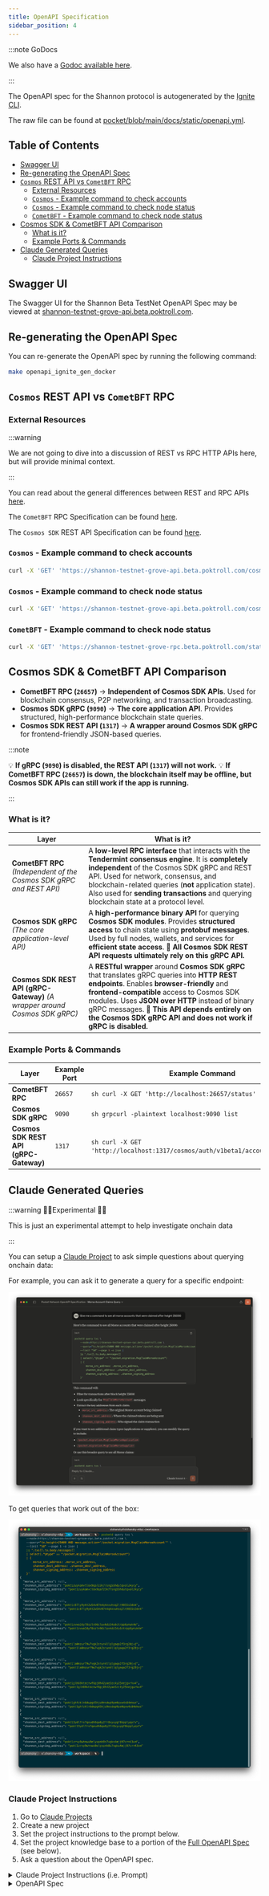 ```yaml
---
title: OpenAPI Specification
sidebar_position: 4
---
```


:::note GoDocs

We also have a [Godoc available here](https://pkg.go.dev/github.com/pokt-network/poktroll).

:::

The OpenAPI spec for the Shannon protocol is autogenerated by the [Ignite CLI](https://docs.ignite.com/).

The raw file can be found at [pocket/blob/main/docs/static/openapi.yml](https://github.com/pokt-network/poktroll/blob/main/docs/static/openapi.yml).

## Table of Contents <!-- omit in toc -->

- [Swagger UI](#swagger-ui)
- [Re-generating the OpenAPI Spec](#re-generating-the-openapi-spec)
- [`Cosmos` REST API vs `CometBFT` RPC](#cosmos-rest-api-vs-cometbft-rpc)
  - [External Resources](#external-resources)
  - [`Cosmos` - Example command to check accounts](#cosmos---example-command-to-check-accounts)
  - [`Cosmos` - Example command to check node status](#cosmos---example-command-to-check-node-status)
  - [`CometBFT` - Example command to check node status](#cometbft---example-command-to-check-node-status)
- [Cosmos SDK \& CometBFT API Comparison](#cosmos-sdk--cometbft-api-comparison)
  - [What is it?](#what-is-it)
  - [Example Ports \& Commands](#example-ports--commands)
- [Claude Generated Queries](#claude-generated-queries)
  - [Claude Project Instructions](#claude-project-instructions)

## Swagger UI

The Swagger UI for the Shannon Beta TestNet OpenAPI Spec may be viewed at [shannon-testnet-grove-api.beta.poktroll.com](https://shannon-testnet-grove-api.beta.poktroll.com).

## Re-generating the OpenAPI Spec

You can re-generate the OpenAPI spec by running the following command:

```bash
make openapi_ignite_gen_docker
```

## `Cosmos` REST API vs `CometBFT` RPC

### External Resources

:::warning

We are not going to dive into a discussion of REST vs RPC HTTP APIs here, but will provide minimal context.

:::

You can read about the general differences between REST and RPC APIs [here](https://www.smashingmagazine.com/2016/09/understanding-rest-and-rpc-for-http-apis/).

The `CometBFT` RPC Specification can be found [here](https://docs.cometbft.com/v0.34/rpc/).

The `Cosmos SDK` REST API Specification can be found [here](https://docs.cosmos.network/api).

### `Cosmos` - Example command to check accounts

```bash
curl -X 'GET' 'https://shannon-testnet-grove-api.beta.poktroll.com/cosmos/auth/v1beta1/accounts' -H 'accept: application/json' | jq
```

### `Cosmos` - Example command to check node status

```bash
curl -X 'GET' 'https://shannon-testnet-grove-api.beta.poktroll.com/cosmos/base/node/v1beta1/status' -H 'accept: application/json' | jq
```

### `CometBFT` - Example command to check node status

```bash
curl -X 'GET' 'https://shannon-testnet-grove-rpc.beta.poktroll.com/status' -H 'accept: application/json' | jq
```

## Cosmos SDK & CometBFT API Comparison

- **CometBFT RPC (`26657`)** → **Independent of Cosmos SDK APIs**. Used for blockchain consensus, P2P networking, and transaction broadcasting.
- **Cosmos SDK gRPC (`9090`)** → **The core application API**. Provides structured, high-performance blockchain state queries.
- **Cosmos SDK REST API (`1317`)** → **A wrapper around Cosmos SDK gRPC** for frontend-friendly JSON-based queries.

:::note

💡 **If gRPC (`9090`) is disabled, the REST API (`1317`) will not work.**
💡 **If CometBFT RPC (`26657`) is down, the blockchain itself may be offline, but Cosmos SDK APIs can still work if the app is running.**

:::

### What is it?

| **Layer**                                                                   | **What is it?**                                                                                                                                                                                                                                                                                                                                                |
| --------------------------------------------------------------------------- | -------------------------------------------------------------------------------------------------------------------------------------------------------------------------------------------------------------------------------------------------------------------------------------------------------------------------------------------------------------- |
| **CometBFT RPC** _(Independent of the Cosmos SDK gRPC and REST API)_        | A **low-level RPC interface** that interacts with the **Tendermint consensus engine**. It is **completely independent** of the Cosmos SDK gRPC and REST API. Used for network, consensus, and blockchain-related queries (**not** application state). Also used for **sending transactions** and querying blockchain state at a protocol level.                |
| **Cosmos SDK gRPC** _(The core application-level API)_                      | A **high-performance binary API** for querying **Cosmos SDK modules**. Provides **structured access** to chain state using **protobuf messages**. Used by full nodes, wallets, and services for **efficient state access**. **🚀 All Cosmos SDK REST API requests ultimately rely on this gRPC API.**                                                          |
| **Cosmos SDK REST API (gRPC-Gateway)** _(A wrapper around Cosmos SDK gRPC)_ | A **RESTful wrapper** around **Cosmos SDK gRPC** that translates gRPC queries into **HTTP REST endpoints**. Enables **browser-friendly** and **frontend-compatible** access to Cosmos SDK modules. Uses **JSON over HTTP** instead of binary gRPC messages. **🚀 This API depends entirely on the Cosmos SDK gRPC API and does not work if gRPC is disabled.** |

### Example Ports & Commands

| **Layer**                              | **Example Port** | **Example Command**                                                             | **Example Endpoint**                                                                 |
| -------------------------------------- | ---------------- | ------------------------------------------------------------------------------- | ------------------------------------------------------------------------------------ |
| **CometBFT RPC**                       | `26657`          | `sh curl -X GET 'http://localhost:26657/status'`                                | `/status`, `/net_info`, `/block`, `/broadcast_tx_commit`                             |
| **Cosmos SDK gRPC**                    | `9090`           | `sh grpcurl -plaintext localhost:9090 list`                                     | `cosmos.auth.v1beta1.Query/Account`, `cosmos.bank.v1beta1.Query/Balance`             |
| **Cosmos SDK REST API (gRPC-Gateway)** | `1317`           | `sh curl -X GET 'http://localhost:1317/cosmos/auth/v1beta1/accounts/{address}'` | `/cosmos/auth/v1beta1/accounts/{address}`, `/cosmos/bank/v1beta1/balances/{address}` |

<!--

TODO_IMPROVE(#1081): Add an embedded view of the OpenAPI spec

import OpenAPI from '@site/src/components/OpenAPI';
import apiSpec from '@site/static/openapi.json';

<OpenAPI spec={apiSpec} />

-->

## Claude Generated Queries

:::warning 🧑‍🔬Experimental 🧑‍🔬

This is just an experimental attempt to help investigate onchain data

:::

You can setup a [Claude Project](https://www.anthropic.com/news/projects) to ask simple questions about querying onchain data:

For example, you can ask it to generate a query for a specific endpoint:

![claude-query-response](../../../static/img/claude-query-response.png)

To get queries that work out of the box:

![claude-query-result](../../../static/img/claude-query-result.png)

### Claude Project Instructions

1. Go to [Claude Projects](https://www.anthropic.com/news/projects)
2. Create a new project
3. Set the project instructions to the prompt below.
4. Set the project knowledge base to a portion of the [Full OpenAPI Spec](https://shannon-testnet-grove-api.beta.poktroll.com/static/openapi.yml) (see below).
5. Ask a question about the OpenAPI spec.

<details>
<summary>Claude Project Instructions (i.e. Prompt)</summary>

````text
**Below the OpenAPI.yml line below, I have provided the OpenAPI spec for Pocket Network's Cosmos SDK app chain.**

You are a professional Cosmos SDK engineer with expertise in formatting CometBFT and Cosmos queries for the Pocket Network ecosystem.

**Your role:** Transform general blockchain query requests into properly formatted `pocketd` commands with appropriate filtering and JSON processing.

**Available endpoints:**
* **Mainnet:** https://shannon-grove-rpc.mainnet.poktroll.com
* **Testnet:** https://shannon-testnet-grove-rpc.beta.poktroll.com

**Query format guidelines:**
- Always include `--node` parameter with appropriate endpoint
- Use `--query` for transaction filtering with proper syntax
- Include pagination (`--limit`, `--page`) when relevant
- Output as JSON (`-o json`)
- Pipe to `jq` for data extraction and formatting when needed

**Example interaction:**
Request: "Show me all create claim messages after height 20000"
Response:
```bash
pocketd query txs \
    --node=https://shannon-testnet-grove-rpc.beta.poktroll.com \
    --query="tx.height>20000 AND message.action='/pocket.proof.MsgCreateClaim'" \
    --limit "10" --page 1 -o json |
    jq '[.txs[].tx.body.messages[]
    | select(."@type" == "/pocket.proof.MsgCreateClaim" and .supplier_operator_address != null)
    | .supplier_operator_address]
    | unique'
````

</details>

<details>

<summary>OpenAPI Spec</summary>

```yaml
id: github.com/pokt-network/poktroll
consumes:
  - application/json
produces:
  - application/json
swagger: "2.0"
info:
  description: Chain github.com/pokt-network/poktroll REST API
  title: HTTP API Console
  contact:
    name: github.com/pokt-network/poktroll
  version: version not set
paths:
  /pocket.application.Msg/DelegateToGateway:
    post:
      tags:
        - Msg
      operationId: GithubCompoktNetworkpoktrollMsg_DelegateToGateway
      parameters:
        - name: body
          in: body
          required: true
          schema:
            $ref: "#/definitions/pocket.application.MsgDelegateToGateway"
      responses:
        "200":
          description: A successful response.
          schema:
            $ref: "#/definitions/pocket.application.MsgDelegateToGatewayResponse"
        default:
          description: An unexpected error response.
          schema:
            $ref: "#/definitions/google.rpc.Status"
  /pocket.application.Msg/StakeApplication:
    post:
      tags:
        - Msg
      operationId: GithubCompoktNetworkpoktrollMsg_StakeApplication
      parameters:
        - name: body
          in: body
          required: true
          schema:
            $ref: "#/definitions/pocket.application.MsgStakeApplication"
      responses:
        "200":
          description: A successful response.
          schema:
            $ref: "#/definitions/pocket.application.MsgStakeApplicationResponse"
        default:
          description: An unexpected error response.
          schema:
            $ref: "#/definitions/google.rpc.Status"
  /pocket.application.Msg/TransferApplication:
    post:
      tags:
        - Msg
      operationId: GithubCompoktNetworkpoktrollMsg_TransferApplication
      parameters:
        - name: body
          in: body
          required: true
          schema:
            $ref: "#/definitions/pocket.application.MsgTransferApplication"
      responses:
        "200":
          description: A successful response.
          schema:
            $ref: "#/definitions/pocket.application.MsgTransferApplicationResponse"
        default:
          description: An unexpected error response.
          schema:
            $ref: "#/definitions/google.rpc.Status"
  /pocket.application.Msg/UndelegateFromGateway:
    post:
      tags:
        - Msg
      operationId: GithubCompoktNetworkpoktrollMsg_UndelegateFromGateway
      parameters:
        - name: body
          in: body
          required: true
          schema:
            $ref: "#/definitions/pocket.application.MsgUndelegateFromGateway"
      responses:
        "200":
          description: A successful response.
          schema:
            $ref: "#/definitions/pocket.application.MsgUndelegateFromGatewayResponse"
        default:
          description: An unexpected error response.
          schema:
            $ref: "#/definitions/google.rpc.Status"
  /pocket.application.Msg/UnstakeApplication:
    post:
      tags:
        - Msg
      operationId: GithubCompoktNetworkpoktrollMsg_UnstakeApplication
      parameters:
        - name: body
          in: body
          required: true
          schema:
            $ref: "#/definitions/pocket.application.MsgUnstakeApplication"
      responses:
        "200":
          description: A successful response.
          schema:
            $ref: "#/definitions/pocket.application.MsgUnstakeApplicationResponse"
        default:
          description: An unexpected error response.
          schema:
            $ref: "#/definitions/google.rpc.Status"
  /pocket.application.Msg/UpdateParam:
    post:
      tags:
        - Msg
      operationId: GithubCompoktNetworkpoktrollMsg_UpdateParam
      parameters:
        - name: body
          in: body
          required: true
          schema:
            $ref: "#/definitions/pocket.application.MsgUpdateParam"
      responses:
        "200":
          description: A successful response.
          schema:
            $ref: "#/definitions/pocket.application.MsgUpdateParamResponse"
        default:
          description: An unexpected error response.
          schema:
            $ref: "#/definitions/google.rpc.Status"
  /pocket.application.Msg/UpdateParams:
    post:
      tags:
        - Msg
      summary: |-
        UpdateParams defines a (governance) operation for updating the module
        parameters. The authority defaults to the x/gov module account.
      operationId: GithubCompoktNetworkpoktrollMsg_UpdateParams
      parameters:
        - description: MsgUpdateParams is the Msg/UpdateParams request type.
          name: body
          in: body
          required: true
          schema:
            $ref: "#/definitions/pocket.application.MsgUpdateParams"
      responses:
        "200":
          description: A successful response.
          schema:
            $ref: "#/definitions/pocket.application.MsgUpdateParamsResponse"
        default:
          description: An unexpected error response.
          schema:
            $ref: "#/definitions/google.rpc.Status"
  /pocket.gateway.Msg/StakeGateway:
    post:
      tags:
        - Msg
      operationId: GithubCompoktNetworkpoktrollMsg_StakeGateway
      parameters:
        - name: body
          in: body
          required: true
          schema:
            $ref: "#/definitions/pocket.gateway.MsgStakeGateway"
      responses:
        "200":
          description: A successful response.
          schema:
            $ref: "#/definitions/pocket.gateway.MsgStakeGatewayResponse"
        default:
          description: An unexpected error response.
          schema:
            $ref: "#/definitions/google.rpc.Status"
  /pocket.gateway.Msg/UnstakeGateway:
    post:
      tags:
        - Msg
      operationId: GithubCompoktNetworkpoktrollMsg_UnstakeGateway
      parameters:
        - name: body
          in: body
          required: true
          schema:
            $ref: "#/definitions/pocket.gateway.MsgUnstakeGateway"
      responses:
        "200":
          description: A successful response.
          schema:
            $ref: "#/definitions/pocket.gateway.MsgUnstakeGatewayResponse"
        default:
          description: An unexpected error response.
          schema:
            $ref: "#/definitions/google.rpc.Status"
  /pocket.gateway.Msg/UpdateParam:
    post:
      tags:
        - Msg
      operationId: GithubCompoktNetworkpoktrollMsg_UpdateParamMixin10
      parameters:
        - description: MsgUpdateParam is the Msg/UpdateParam request type to update a single param.
          name: body
          in: body
          required: true
          schema:
            $ref: "#/definitions/pocket.gateway.MsgUpdateParam"
      responses:
        "200":
          description: A successful response.
          schema:
            $ref: "#/definitions/pocket.gateway.MsgUpdateParamResponse"
        default:
          description: An unexpected error response.
          schema:
            $ref: "#/definitions/google.rpc.Status"
  /pocket.gateway.Msg/UpdateParams:
    post:
      tags:
        - Msg
      summary: |-
        UpdateParams defines a (governance) operation for updating the module
        parameters. The authority defaults to the x/gov module account.
      operationId: GithubCompoktNetworkpoktrollMsg_UpdateParamsMixin10
      parameters:
        - description: MsgUpdateParams is the Msg/UpdateParams request type.
          name: body
          in: body
          required: true
          schema:
            $ref: "#/definitions/pocket.gateway.MsgUpdateParams"
      responses:
        "200":
          description: A successful response.
          schema:
            $ref: "#/definitions/pocket.gateway.MsgUpdateParamsResponse"
        default:
          description: An unexpected error response.
          schema:
            $ref: "#/definitions/google.rpc.Status"
  /pocket.migration.Msg/ClaimMorseAccount:
    post:
      tags:
        - Msg
      operationId: GithubCompoktNetworkpoktrollMsg_ClaimMorseAccount
      parameters:
        - description: |-
            - Execute a claim (one-time minting of tokens on Shannon)
            - Claim the balance of a given Morse account per on-chain MorseClaimableAccounts
            - Mint claimed balance to the given Shannon account

            NOTE:
            - The Shannon account specified must be the message signer
            - Authz grants MAY be used to delegate claiming authority to other Shannon accounts

            Next free index: 6
          name: body
          in: body
          required: true
          schema:
            $ref: "#/definitions/pocket.migration.MsgClaimMorseAccount"
      responses:
        "200":
          description: A successful response.
          schema:
            $ref: "#/definitions/pocket.migration.MsgClaimMorseAccountResponse"
        default:
          description: An unexpected error response.
          schema:
            $ref: "#/definitions/google.rpc.Status"
  /pocket.migration.Msg/ClaimMorseApplication:
    post:
      tags:
        - Msg
      operationId: GithubCompoktNetworkpoktrollMsg_ClaimMorseApplication
      parameters:
        - description: |-
            - Execute a claim (one-time minting of tokens on Shannon) of total tokens owned by a Morse account
            - Mint claimed tokens to the given Shannon account
            - Stake that Shannon account as an application for the given service_config and same stake amount

            Next free index: 7
          name: body
          in: body
          required: true
          schema:
            $ref: "#/definitions/pocket.migration.MsgClaimMorseApplication"
      responses:
        "200":
          description: A successful response.
          schema:
            $ref: "#/definitions/pocket.migration.MsgClaimMorseApplicationResponse"
        default:
          description: An unexpected error response.
          schema:
            $ref: "#/definitions/google.rpc.Status"
  /pocket.migration.Msg/ClaimMorseSupplier:
    post:
      tags:
        - Msg
      operationId: GithubCompoktNetworkpoktrollMsg_ClaimMorseSupplier
      parameters:
        - description: |-
            - Execute a one-time minting of tokens on Shannon based on tokens owned by the given Morse account
            - Use the on-chain MorseClaimableAccounts for verification
            - Credit the minted tokens to the balance of the given Shannon account
            - Automatically stake that Shannon account as a supplier

            NOTE: The supplier module's staking fee parameter (at the time of claiming) is deducted from the claimed balance

            Next free index: 9
          name: body
          in: body
          required: true
          schema:
            $ref: "#/definitions/pocket.migration.MsgClaimMorseSupplier"
      responses:
        "200":
          description: A successful response.
          schema:
            $ref: "#/definitions/pocket.migration.MsgClaimMorseSupplierResponse"
        default:
          description: An unexpected error response.
          schema:
            $ref: "#/definitions/google.rpc.Status"
  /pocket.migration.Msg/ImportMorseClaimableAccounts:
    post:
      tags:
        - Msg
      operationId: GithubCompoktNetworkpoktrollMsg_ImportMorseClaimableAccounts
      parameters:
        - description: |-
            - Create the on-chain MorseClaimableAccounts ONLY AND EXACTLY ONCE (per network / re-genesis)
            - Import Morse account state derived from Morse state export

            Next free index: 4
          name: body
          in: body
          required: true
          schema:
            $ref: "#/definitions/pocket.migration.MsgImportMorseClaimableAccounts"
      responses:
        "200":
          description: A successful response.
          schema:
            $ref: "#/definitions/pocket.migration.MsgImportMorseClaimableAccountsResponse"
        default:
          description: An unexpected error response.
          schema:
            $ref: "#/definitions/google.rpc.Status"
  /pocket.migration.Msg/RecoverMorseAccount:
    post:
      tags:
        - Msg
      operationId: GithubCompoktNetworkpoktrollMsg_RecoverMorseAccount
      parameters:
        - description: |-
            - Execute a one-time minting of tokens on Shannon based on tokens owned by the given Morse account
            - Credit the minted tokens to the balance of the given Shannon account
            - Migrate unclaimable staked and liquid Morse tokens as liquid Shannon tokens

            - MAY ONLY be executed by the authority
            - ONLY intended for use on accounts with invalid addresses and/or known lost private keys

            Next free index: 4
          name: body
          in: body
          required: true
          schema:
            $ref: "#/definitions/pocket.migration.MsgRecoverMorseAccount"
      responses:
        "200":
          description: A successful response.
          schema:
            $ref: "#/definitions/pocket.migration.MsgRecoverMorseAccountResponse"
        default:
          description: An unexpected error response.
          schema:
            $ref: "#/definitions/google.rpc.Status"
  /pocket.migration.Msg/UpdateParams:
    post:
      tags:
        - Msg
      summary: |-
        UpdateParams defines a (governance) operation for updating the module
        parameters. The authority defaults to the x/gov module account.
      operationId: GithubCompoktNetworkpoktrollMsg_UpdateParamsMixin18
      parameters:
        - description: |-
            MsgUpdateParams is the Msg/UpdateParams request type.

            - Used for updating the migration module parameters via governance
            - All parameters must be supplied

            Next free index: 3
          name: body
          in: body
          required: true
          schema:
            $ref: "#/definitions/pocket.migration.MsgUpdateParams"
      responses:
        "200":
          description: A successful response.
          schema:
            $ref: "#/definitions/pocket.migration.MsgUpdateParamsResponse"
        default:
          description: An unexpected error response.
          schema:
            $ref: "#/definitions/google.rpc.Status"
  /pocket.proof.Msg/CreateClaim:
    post:
      tags:
        - Msg
      operationId: GithubCompoktNetworkpoktrollMsg_CreateClaim
      parameters:
        - name: body
          in: body
          required: true
          schema:
            $ref: "#/definitions/pocket.proof.MsgCreateClaim"
      responses:
        "200":
          description: A successful response.
          schema:
            $ref: "#/definitions/pocket.proof.MsgCreateClaimResponse"
        default:
          description: An unexpected error response.
          schema:
            $ref: "#/definitions/google.rpc.Status"
  /pocket.proof.Msg/SubmitProof:
    post:
      tags:
        - Msg
      operationId: GithubCompoktNetworkpoktrollMsg_SubmitProof
      parameters:
        - name: body
          in: body
          required: true
          schema:
            $ref: "#/definitions/pocket.proof.MsgSubmitProof"
      responses:
        "200":
          description: A successful response.
          schema:
            $ref: "#/definitions/pocket.proof.MsgSubmitProofResponse"
        default:
          description: An unexpected error response.
          schema:
            $ref: "#/definitions/google.rpc.Status"
  /pocket.proof.Msg/UpdateParam:
    post:
      tags:
        - Msg
      operationId: GithubCompoktNetworkpoktrollMsg_UpdateParamMixin23
      parameters:
        - description: MsgUpdateParam is the Msg/UpdateParam request type to update a single param.
          name: body
          in: body
          required: true
          schema:
            $ref: "#/definitions/pocket.proof.MsgUpdateParam"
      responses:
        "200":
          description: A successful response.
          schema:
            $ref: "#/definitions/pocket.proof.MsgUpdateParamResponse"
        default:
          description: An unexpected error response.
          schema:
            $ref: "#/definitions/google.rpc.Status"
  /pocket.proof.Msg/UpdateParams:
    post:
      tags:
        - Msg
      summary: |-
        UpdateParams defines a (governance) operation for updating the module
        parameters. The authority defaults to the x/gov module account.
      operationId: GithubCompoktNetworkpoktrollMsg_UpdateParamsMixin23
      parameters:
        - description: MsgUpdateParams is the Msg/UpdateParams request type to update all params at once.
          name: body
          in: body
          required: true
          schema:
            $ref: "#/definitions/pocket.proof.MsgUpdateParams"
      responses:
        "200":
          description: A successful response.
          schema:
            $ref: "#/definitions/pocket.proof.MsgUpdateParamsResponse"
        default:
          description: An unexpected error response.
          schema:
            $ref: "#/definitions/google.rpc.Status"
  /pocket.service.Msg/AddService:
    post:
      tags:
        - Msg
      operationId: GithubCompoktNetworkpoktrollMsg_AddService
      parameters:
        - description: |-
            MsgAddService defines a message for adding a new message to the network.
            Services can be added by any actor in the network making them truly
            permissionless.
          name: body
          in: body
          required: true
          schema:
            $ref: "#/definitions/pocket.service.MsgAddService"
      responses:
        "200":
          description: A successful response.
          schema:
            $ref: "#/definitions/pocket.service.MsgAddServiceResponse"
        default:
          description: An unexpected error response.
          schema:
            $ref: "#/definitions/google.rpc.Status"
  /pocket.service.Msg/UpdateParam:
    post:
      tags:
        - Msg
      operationId: GithubCompoktNetworkpoktrollMsg_UpdateParamMixin31
      parameters:
        - description: MsgUpdateParam is the Msg/UpdateParam request type to update a single param.
          name: body
          in: body
          required: true
          schema:
            $ref: "#/definitions/pocket.service.MsgUpdateParam"
      responses:
        "200":
          description: A successful response.
          schema:
            $ref: "#/definitions/pocket.service.MsgUpdateParamResponse"
        default:
          description: An unexpected error response.
          schema:
            $ref: "#/definitions/google.rpc.Status"
  /pocket.service.Msg/UpdateParams:
    post:
      tags:
        - Msg
      summary: |-
        UpdateParams defines a (governance) operation for updating the module
        parameters. The authority defaults to the x/gov module account.
      operationId: GithubCompoktNetworkpoktrollMsg_UpdateParamsMixin31
      parameters:
        - description: MsgUpdateParams is the Msg/UpdateParams request type.
          name: body
          in: body
          required: true
          schema:
            $ref: "#/definitions/pocket.service.MsgUpdateParams"
      responses:
        "200":
          description: A successful response.
          schema:
            $ref: "#/definitions/pocket.service.MsgUpdateParamsResponse"
        default:
          description: An unexpected error response.
          schema:
            $ref: "#/definitions/google.rpc.Status"
  /pocket.session.Msg/UpdateParam:
    post:
      tags:
        - Msg
      operationId: GithubCompoktNetworkpoktrollMsg_UpdateParamMixin35
      parameters:
        - name: body
          in: body
          required: true
          schema:
            $ref: "#/definitions/pocket.session.MsgUpdateParam"
      responses:
        "200":
          description: A successful response.
          schema:
            $ref: "#/definitions/pocket.session.MsgUpdateParamResponse"
        default:
          description: An unexpected error response.
          schema:
            $ref: "#/definitions/google.rpc.Status"
  /pocket.session.Msg/UpdateParams:
    post:
      tags:
        - Msg
      summary: |-
        UpdateParams defines a (governance) operation for updating the module
        parameters. The authority defaults to the x/gov module account.
      operationId: GithubCompoktNetworkpoktrollMsg_UpdateParamsMixin35
      parameters:
        - description: MsgUpdateParams is the Msg/UpdateParams request type.
          name: body
          in: body
          required: true
          schema:
            $ref: "#/definitions/pocket.session.MsgUpdateParams"
      responses:
        "200":
          description: A successful response.
          schema:
            $ref: "#/definitions/pocket.session.MsgUpdateParamsResponse"
        default:
          description: An unexpected error response.
          schema:
            $ref: "#/definitions/google.rpc.Status"
  /pocket.shared.Msg/UpdateParam:
    post:
      tags:
        - Msg
      operationId: GithubCompoktNetworkpoktrollMsg_UpdateParamMixin42
      parameters:
        - description: MsgUpdateParam is the Msg/UpdateParam request type to update a single param.
          name: body
          in: body
          required: true
          schema:
            $ref: "#/definitions/pocket.shared.MsgUpdateParam"
      responses:
        "200":
          description: A successful response.
          schema:
            $ref: "#/definitions/pocket.shared.MsgUpdateParamResponse"
        default:
          description: An unexpected error response.
          schema:
            $ref: "#/definitions/google.rpc.Status"
  /pocket.shared.Msg/UpdateParams:
    post:
      tags:
        - Msg
      summary: |-
        UpdateParams defines a (governance) operation for updating the module
        parameters. The authority defaults to the x/gov module account.
      operationId: GithubCompoktNetworkpoktrollMsg_UpdateParamsMixin42
      parameters:
        - description: MsgUpdateParams is the Msg/UpdateParams request type.
          name: body
          in: body
          required: true
          schema:
            $ref: "#/definitions/pocket.shared.MsgUpdateParams"
      responses:
        "200":
          description: A successful response.
          schema:
            $ref: "#/definitions/pocket.shared.MsgUpdateParamsResponse"
        default:
          description: An unexpected error response.
          schema:
            $ref: "#/definitions/google.rpc.Status"
  /pocket.supplier.Msg/StakeSupplier:
    post:
      tags:
        - Msg
      operationId: GithubCompoktNetworkpoktrollMsg_StakeSupplier
      parameters:
        - name: body
          in: body
          required: true
          schema:
            $ref: "#/definitions/pocket.supplier.MsgStakeSupplier"
      responses:
        "200":
          description: A successful response.
          schema:
            $ref: "#/definitions/pocket.supplier.MsgStakeSupplierResponse"
        default:
          description: An unexpected error response.
          schema:
            $ref: "#/definitions/google.rpc.Status"
  /pocket.supplier.Msg/UnstakeSupplier:
    post:
      tags:
        - Msg
      operationId: GithubCompoktNetworkpoktrollMsg_UnstakeSupplier
      parameters:
        - name: body
          in: body
          required: true
          schema:
            $ref: "#/definitions/pocket.supplier.MsgUnstakeSupplier"
      responses:
        "200":
          description: A successful response.
          schema:
            $ref: "#/definitions/pocket.supplier.MsgUnstakeSupplierResponse"
        default:
          description: An unexpected error response.
          schema:
            $ref: "#/definitions/google.rpc.Status"
  /pocket.supplier.Msg/UpdateParam:
    post:
      tags:
        - Msg
      operationId: GithubCompoktNetworkpoktrollMsg_UpdateParamMixin47
      parameters:
        - description: MsgUpdateParam is the Msg/UpdateParam request type to update a single param.
          name: body
          in: body
          required: true
          schema:
            $ref: "#/definitions/pocket.supplier.MsgUpdateParam"
      responses:
        "200":
          description: A successful response.
          schema:
            $ref: "#/definitions/pocket.supplier.MsgUpdateParamResponse"
        default:
          description: An unexpected error response.
          schema:
            $ref: "#/definitions/google.rpc.Status"
  /pocket.supplier.Msg/UpdateParams:
    post:
      tags:
        - Msg
      summary: |-
        UpdateParams defines a (governance) operation for updating the module
        parameters. The authority defaults to the x/gov module account.
      operationId: GithubCompoktNetworkpoktrollMsg_UpdateParamsMixin47
      parameters:
        - description: MsgUpdateParams is the Msg/UpdateParams request type.
          name: body
          in: body
          required: true
          schema:
            $ref: "#/definitions/pocket.supplier.MsgUpdateParams"
      responses:
        "200":
          description: A successful response.
          schema:
            $ref: "#/definitions/pocket.supplier.MsgUpdateParamsResponse"
        default:
          description: An unexpected error response.
          schema:
            $ref: "#/definitions/google.rpc.Status"
  /pocket.tokenomics.Msg/UpdateParam:
    post:
      tags:
        - Msg
      operationId: GithubCompoktNetworkpoktrollMsg_UpdateParamMixin52
      parameters:
        - description: MsgUpdateParam is the Msg/UpdateParam request type to update a single param.
          name: body
          in: body
          required: true
          schema:
            $ref: "#/definitions/pocket.tokenomics.MsgUpdateParam"
      responses:
        "200":
          description: A successful response.
          schema:
            $ref: "#/definitions/pocket.tokenomics.MsgUpdateParamResponse"
        default:
          description: An unexpected error response.
          schema:
            $ref: "#/definitions/google.rpc.Status"
  /pocket.tokenomics.Msg/UpdateParams:
    post:
      tags:
        - Msg
      summary: |-
        UpdateParams defines a (governance) operation for updating the module
        parameters. The authority defaults to the x/gov module account.
      operationId: GithubCompoktNetworkpoktrollMsg_UpdateParamsMixin52
      parameters:
        - description: MsgUpdateParams is the Msg/UpdateParams request type to update all params at once.
          name: body
          in: body
          required: true
          schema:
            $ref: "#/definitions/pocket.tokenomics.MsgUpdateParams"
      responses:
        "200":
          description: A successful response.
          schema:
            $ref: "#/definitions/pocket.tokenomics.MsgUpdateParamsResponse"
        default:
          description: An unexpected error response.
          schema:
            $ref: "#/definitions/google.rpc.Status"
  pocket.application.Application:
    type: object
    title: Application represents the onchain definition and state of an application
    properties:
      address:
        type: string
        title: Bech32 address of the application
      delegatee_gateway_addresses:
        description: |-
          TODO_MAINNET_MIGRATION(@bryanchriswhite): Rename `delegatee_gateway_addresses` to `gateway_addresses_delegated_to` for better clarity and consistency.
          - Update all related configs, comments, variables, and function names throughout the codebase to reflect this change.
          - This field is a non-nullable list of Bech32-encoded delegatee Gateway addresses.
        type: array
        items:
          type: string
      pending_transfer:
        title: Information about pending application transfers
        $ref: "#/definitions/pocket.application.PendingApplicationTransfer"
      pending_undelegations:
        description: |-
          Mapping of session end heights to gateways being undelegated from
          - Key: Height of the last block of the session when the undelegation transaction was committed
          - Value: List of gateways being undelegated from at that session end height
          TODO_DOCUMENT(@red-0ne): Document the complete flow and rationale behind this mapping.
          - Ensure the documentation explains why tracking pending undelegations by session end height is necessary.
          - See: https://github.com/pokt-network/poktroll/issues/476#issuecomment-2052639906 for context and examples.
        type: object
        additionalProperties:
          $ref: "#/definitions/pocket.application.UndelegatingGatewayList"
      service_configs:
        type: array
        title: |-
          CRITICAL: Must contain EXACTLY ONE service config
          - Enforces a single service configuration per application to prevent over-servicing.
          - Field is repeated for legacy reasons and potential future compatibility.
          - References for rationale:
            - https://github.com/pokt-network/poktroll/pull/750#discussion_r1735025033
            - https://www.notion.so/buildwithgrove/Off-chain-Application-Stake-Tracking-6a8bebb107db4f7f9dc62cbe7ba555f7
        items:
          type: object
          $ref: "#/definitions/pocket.shared.ApplicationServiceConfig"
      stake:
        title: Total amount of staked uPOKT
        $ref: "#/definitions/cosmos.base.v1beta1.Coin"
      unstake_session_end_height:
        type: string
        format: uint64
        title: Session end height when application initiated unstaking (0 if not unstaking)
  pocket.application.MsgDelegateToGateway:
    type: object
    properties:
      app_address:
        description: The Bech32 address of the application.
        type: string
      gateway_address:
        description: The Bech32 address of the gateway the application wants to delegate to.
        type: string
  pocket.application.MsgDelegateToGatewayResponse:
    type: object
    properties:
      application:
        $ref: "#/definitions/pocket.application.Application"
  pocket.application.MsgStakeApplication:
    type: object
    properties:
      address:
        description: The Bech32 address of the application.
        type: string
      services:
        type: array
        title: The list of services this application is staked to request service for
        items:
          type: object
          $ref: "#/definitions/pocket.shared.ApplicationServiceConfig"
      stake:
        title: The total amount of uPOKT the application has staked. Must be ≥ to the current amount that the application has staked (if any)
        $ref: "#/definitions/cosmos.base.v1beta1.Coin"
  pocket.application.MsgStakeApplicationResponse:
    type: object
    properties:
      application:
        $ref: "#/definitions/pocket.application.Application"
  pocket.application.MsgTransferApplication:
    type: object
    properties:
      destination_address:
        type: string
      source_address:
        type: string
  pocket.application.MsgTransferApplicationResponse:
    type: object
    properties:
      application:
        $ref: "#/definitions/pocket.application.Application"
  pocket.application.MsgUndelegateFromGateway:
    type: object
    properties:
      app_address:
        description: The Bech32 address of the application.
        type: string
      gateway_address:
        description: The Bech32 address of the gateway the application wants to undelegate from.
        type: string
  pocket.application.MsgUndelegateFromGatewayResponse:
    type: object
    properties:
      application:
        $ref: "#/definitions/pocket.application.Application"
  pocket.application.MsgUnstakeApplication:
    type: object
    properties:
      address:
        type: string
  pocket.application.MsgUnstakeApplicationResponse:
    type: object
    properties:
      application:
        $ref: "#/definitions/pocket.application.Application"
  pocket.application.MsgUpdateParam:
    type: object
    properties:
      as_coin:
        $ref: "#/definitions/cosmos.base.v1beta1.Coin"
      as_uint64:
        type: string
        format: uint64
      authority:
        description: authority is the address that controls the module (defaults to x/gov unless overwritten).
        type: string
      name:
        type: string
  pocket.application.MsgUpdateParamResponse:
    type: object
    properties:
      params:
        $ref: "#/definitions/pocket.application.Params"
  pocket.application.MsgUpdateParams:
    description: MsgUpdateParams is the Msg/UpdateParams request type.
    type: object
    properties:
      authority:
        description: authority is the address that controls the module (defaults to x/gov unless overwritten).
        type: string
      params:
        description: |-
          params defines the x/application parameters to update.
          NOTE: All parameters must be supplied.
        $ref: "#/definitions/pocket.application.Params"
  pocket.application.MsgUpdateParamsResponse:
    description: |-
      MsgUpdateParamsResponse defines the response structure for executing a
      MsgUpdateParams message.
    type: object
  pocket.application.Params:
    description: Params defines the parameters for the module.
    type: object
    properties:
      max_delegated_gateways:
        description: |-
          max_delegated_gateways defines the maximum number of gateways that a single
          application can delegate to. This is used to prevent performance issues
          in case the relay ring signature becomes too large.
        type: string
        format: uint64
      min_stake:
        description: min_stake is the minimum stake in upokt that an application must have to remain staked.
        $ref: "#/definitions/cosmos.base.v1beta1.Coin"
  pocket.application.PendingApplicationTransfer:
    description: |-
      PendingTransfer is used to store the details of a pending transfer.
      It is only intended to be used inside of an Application object.
    type: object
    properties:
      destination_address:
        type: string
      session_end_height:
        type: string
        format: uint64
  pocket.application.QueryAllApplicationsResponse:
    type: object
    properties:
      applications:
        type: array
        items:
          type: object
          $ref: "#/definitions/pocket.application.Application"
      pagination:
        $ref: "#/definitions/cosmos.base.query.v1beta1.PageResponse"
  pocket.application.QueryGetApplicationResponse:
    type: object
    properties:
      application:
        $ref: "#/definitions/pocket.application.Application"
  pocket.application.QueryParamsResponse:
    description: QueryParamsResponse is response type for the Query/Params RPC method.
    type: object
    properties:
      params:
        description: params holds all the parameters of this module.
        $ref: "#/definitions/pocket.application.Params"
  pocket.application.UndelegatingGatewayList:
    description: |-
      UndelegatingGatewayList is used as the Value of `pending_undelegations`.
      It is required to store a repeated list of strings as a map value.
    type: object
    properties:
      gateway_addresses:
        type: array
        items:
          type: string
  pocket.gateway.Gateway:
    type: object
    properties:
      address:
        type: string
        title: The Bech32 address of the gateway
      stake:
        title: The total amount of uPOKT the gateway has staked
        $ref: "#/definitions/cosmos.base.v1beta1.Coin"
      unstake_session_end_height:
        type: string
        format: uint64
        title: Session end height at which the gateway initiated unstaking (0 if not unstaking)
  pocket.gateway.MsgStakeGateway:
    type: object
    properties:
      address:
        type: string
        title: The Bech32 address of the gateway
      stake:
        title: The total amount of uPOKT the gateway is staking. Must be ≥ to the current amount that the gateway has staked (if any)
        $ref: "#/definitions/cosmos.base.v1beta1.Coin"
  pocket.gateway.MsgStakeGatewayResponse:
    type: object
    properties:
      gateway:
        $ref: "#/definitions/pocket.gateway.Gateway"
  pocket.gateway.MsgUnstakeGateway:
    type: object
    properties:
      address:
        type: string
        title: The Bech32 address of the gateway
  pocket.gateway.MsgUnstakeGatewayResponse:
    type: object
    properties:
      gateway:
        $ref: "#/definitions/pocket.gateway.Gateway"
  pocket.gateway.MsgUpdateParam:
    description: MsgUpdateParam is the Msg/UpdateParam request type to update a single param.
    type: object
    properties:
      as_coin:
        $ref: "#/definitions/cosmos.base.v1beta1.Coin"
      authority:
        description: authority is the address that controls the module (defaults to x/gov unless overwritten).
        type: string
      name:
        type: string
  pocket.gateway.MsgUpdateParamResponse:
    type: object
    properties:
      params:
        $ref: "#/definitions/pocket.gateway.Params"
  pocket.gateway.MsgUpdateParams:
    description: MsgUpdateParams is the Msg/UpdateParams request type.
    type: object
    properties:
      authority:
        description: authority is the address that controls the module (defaults to x/gov unless overwritten).
        type: string
      params:
        description: |-
          params defines the x/gateway parameters to update.
          NOTE: All parameters must be supplied.
        $ref: "#/definitions/pocket.gateway.Params"
  pocket.gateway.MsgUpdateParamsResponse:
    description: |-
      MsgUpdateParamsResponse defines the response structure for executing a
      MsgUpdateParams message.
    type: object
  pocket.gateway.Params:
    description: Params defines the parameters for the module.
    type: object
    properties:
      min_stake:
        description: min_stake is the minimum amount of uPOKT that a gateway must stake.
        $ref: "#/definitions/cosmos.base.v1beta1.Coin"
  pocket.gateway.QueryAllGatewaysResponse:
    type: object
    properties:
      gateways:
        type: array
        items:
          type: object
          $ref: "#/definitions/pocket.gateway.Gateway"
      pagination:
        $ref: "#/definitions/cosmos.base.query.v1beta1.PageResponse"
  pocket.gateway.QueryGetGatewayResponse:
    type: object
    properties:
      gateway:
        $ref: "#/definitions/pocket.gateway.Gateway"
  pocket.gateway.QueryParamsResponse:
    description: QueryParamsResponse is response type for the Query/Params RPC method.
    type: object
    properties:
      params:
        description: params holds all the parameters of this module.
        $ref: "#/definitions/pocket.gateway.Params"
  pocket.migration.MorseAccountState:
    type: object
    title: |-
      MorseAccountState
      - Onchain representation of all account state to be migrated from Morse
      - NEVER persisted onchain
      - Dependency of the MsgImportMorseClaimableAccount handler
      - Main purpose: exposes #GetHash() for verifying integrity of all MorseClaimableAccounts
    properties:
      accounts:
        type: array
        items:
          type: object
          $ref: "#/definitions/pocket.migration.MorseClaimableAccount"
  pocket.migration.MorseClaimableAccount:
    description: "Next free index: 11"
    type: object
    title: |-
      MorseClaimableAccount
      - Onchain (persisted) representation of a Morse account claimable as part of Morse -> Shannon migration
      - Created during MorseAccountState import (see: MsgImportMorseClaimableAccount)
      - Created ONLY ONCE and NEVER deleted (per morse_src_address per network / re-genesis),
        unless the allow_morse_account_import_overwrite migration param is enabled
      - Updated ONLY ONCE, when claimed (per morse_src_address per network / re-genesis)
    properties:
      application_stake:
        title: Staked tokens for application actor corresponding to this account address
        $ref: "#/definitions/cosmos.base.v1beta1.Coin"
      claimed_at_height:
        type: string
        format: int64
        title: |-
          Shannon height at which the account was claimed
          Intended to remain empty until the account is claimed
      morse_output_address:
        description: |-
          ONLY applicable to Morse node/supplier accounts.
          Hex-encoded address of the Morse output account/wallet associated with the Morse node/supplier.
          - E.g.: 00f9900606fa3d5c9179fc0c8513078a53a2073e
          - Morse custodial (i.e. owner) address, which owns the staked tokens of the operator.
            See 'pocket nodes --help' for more information. Note that this refers to the Morse CLI.
        type: string
      morse_src_address:
        description: |-
          Hex-encoded address of the Morse account whose balance will be claimed.
          If this MorseClaimableAccount represents a Morse node/supplier:
            - Morse non-custodial (i.e. operator) address.
            - If morse_output_address is not set, this is the custodial address.
            - See 'pocket nodes --help' for more information. Note that this refers to the Morse CLI.
        type: string
      shannon_dest_address:
        type: string
        title: |-
          bech32-encoded address of the Shannon account to mint claimed balance
          Intended to remain empty until the account is claimed
      supplier_stake:
        title: |-
          Staked tokens for supplier actor corresponding to this account address
          DEV_NOTE: Context for Morse:
          - Supplier = Servicer or Node (not a full node) in Morse
          - All Validators are Servicers; not all Servicers are Validators
          - Top 100 staked Servicers are validators (automatic)
          - Only accounts for servicer stake balance transition
          TODO_MAINNET(@Olshansk): Develop strategy for bootstrapping validators in Shannon with cosmos ecosystem
        $ref: "#/definitions/cosmos.base.v1beta1.Coin"
      unstaked_balance:
        title: Unstaked upokt tokens (account balance) available for claiming
        $ref: "#/definitions/cosmos.base.v1beta1.Coin"
      unstaking_time:
        description: |-
          The ISO 8601 UTC timestamp after which the Morse node/supplier unbonding period will have elapsed.
          It reflects the "unbonding completion time" of the Morse node/supplier, but is called "unstaking time" to comply with necessary Morse data structures.
        type: string
        format: date-time
  pocket.migration.MorseSupplierClaimSignerType:
    description: |-
      - MORSE_SUPPLIER_CLAIM_SIGNER_TYPE_UNSPECIFIED: Unspecified signer type
       - MORSE_SUPPLIER_CLAIM_SIGNER_TYPE_CUSTODIAL_SIGNED_BY_NODE_ADDR: signer === addr === operator === owner
      Custodial signer type
      - The Morse node address is NOT EMPTY (i.e. operator)
      - The Morse output address is EMPTY (i.e. owner)
      - Implies that the operator and owner are THE SAME offchain identity
       - MORSE_SUPPLIER_CLAIM_SIGNER_TYPE_NON_CUSTODIAL_SIGNED_BY_NODE_ADDR: signer === operator === addr && owner !== operator
      Non-custodial signer type
      - The Morse node address is NOT EMPTY (i.e. operator)
      - The Morse output address is NOT EMPTY (i.e. owner)
      - Implies that the operator and owner are MOST LIKELY DIFFERENT offchain identities
      - The operator is the one signing the supplier claim
       - MORSE_SUPPLIER_CLAIM_SIGNER_TYPE_NON_CUSTODIAL_SIGNED_BY_OWNER: signer === owner && owner !== addr
      Owner non-custodial signer type
      - The Morse node address is EMPTY (i.e. operator)
      - The Morse output address is NOT EMPTY (i.e. owner)
      - Implies that the operator and owner are MOST LIKELY different offchain identities
      - The owner is the one signing the supplier claim
    type: string
    title: |-
      MorseSupplierClaimSignerType
      - Enum for Morse supplier claim signer type
    default: MORSE_SUPPLIER_CLAIM_SIGNER_TYPE_UNSPECIFIED
    enum:
      - MORSE_SUPPLIER_CLAIM_SIGNER_TYPE_UNSPECIFIED
      - MORSE_SUPPLIER_CLAIM_SIGNER_TYPE_CUSTODIAL_SIGNED_BY_NODE_ADDR
      - MORSE_SUPPLIER_CLAIM_SIGNER_TYPE_NON_CUSTODIAL_SIGNED_BY_NODE_ADDR
      - MORSE_SUPPLIER_CLAIM_SIGNER_TYPE_NON_CUSTODIAL_SIGNED_BY_OWNER
  pocket.migration.MsgClaimMorseAccount:
    description: |-
      - Execute a claim (one-time minting of tokens on Shannon)
      - Claim the balance of a given Morse account per on-chain MorseClaimableAccounts
      - Mint claimed balance to the given Shannon account

      NOTE:
      - The Shannon account specified must be the message signer
      - Authz grants MAY be used to delegate claiming authority to other Shannon accounts

      Next free index: 6
    type: object
    title: "MsgClaimMorseAccount is used to:"
    properties:
      morse_public_key:
        description: The ed25519 public key of the morse account with morse_src_address.
        type: string
        format: byte
      morse_signature:
        type: string
        format: byte
        title: |-
          The hex-encoded signature, by the Morse account, of this message (where this field is nil).
          I.e.: morse_signature = private_key.sign(marshal(MsgClaimMorseAccount{morse_signature: nil, ...}))
      shannon_dest_address:
        description: The bech32-encoded address of the Shannon account to which the claimed balance will be minted.
        type: string
      shannon_signing_address:
        description: |-
          The bech32-encoded address of the Shannon account which is signing for this message.
          This account is liable for any fees incurred by violating the constraints of Morse
          account/actor claim message fee waiving; the tx contains ONE OR MORE Morse account/actor
          claim messages AND has EXACTLY ONE signer.
        type: string
  pocket.migration.MsgClaimMorseAccountResponse:
    description: |-
      MsgClaimMorseAccountResponse is returned from MsgClaimMorseAccount.

      - Indicates the morse_src_address of the claimed account
      - Reports the claimed balance and commit height

      Next free index: 4
    type: object
    properties:
      claimed_balance:
        description: The balance which was claimed.
        $ref: "#/definitions/cosmos.base.v1beta1.Coin"
      morse_src_address:
        type: string
        title: |-
          The hex-encoded address of the Morse account whose balance will be claimed.
          E.g.: 00f9900606fa3d5c9179fc0c8513078a53a2073e
      session_end_height:
        description: The session end height (on Shannon) in which the claim was committed (i.e. claimed).
        type: string
        format: int64
  pocket.migration.MsgClaimMorseApplication:
    description: |-
      - Execute a claim (one-time minting of tokens on Shannon) of total tokens owned by a Morse account
      - Mint claimed tokens to the given Shannon account
      - Stake that Shannon account as an application for the given service_config and same stake amount

      Next free index: 7
    type: object
    title: "MsgClaimMorseApplication is used to:"
    properties:
      morse_public_key:
        description: The ed25519 public key of the morse account with morse_src_address.
        type: string
        format: byte
      morse_signature:
        type: string
        format: byte
        title: |-
          The hex-encoded signature, by the Morse account, of this message (where this field is nil).
          I.e.: morse_signature = private_key.sign(marshal(MsgClaimMorseAccount{morse_signature: nil, ...}))
      service_config:
        description: |-
          The services this application is staked to request service for.
          NOTE: This is not a repeated field, as in MsgStakeApplication,
          because an application can only be staked for one service.
        $ref: "#/definitions/pocket.shared.ApplicationServiceConfig"
      shannon_dest_address:
        description: |-
          The bech32-encoded address of the Shannon account to which the claimed tokens
          will be minted and from which the application will be staked.
        type: string
      shannon_signing_address:
        description: |-
          The bech32-encoded address of the Shannon account which is signing for this message.
          This account is liable for any fees incurred by violating the constraints of Morse
          account/actor claim message fee waiving; the tx contains ONE OR MORE Morse account/actor
          claim messages AND has EXACTLY ONE signer.
        type: string
  pocket.migration.MsgClaimMorseApplicationResponse:
    description: |-
      MsgClaimMorseApplicationResponse is returned from MsgClaimMorseApplication.

      - Indicates the morse_src_address of the claimed account
      - Reports the unstaked balance claimed, application stake, and commit height
      - Returns the staked application

      Next free index: 6
    type: object
    properties:
      application:
        description: The application which was staked as a result of the claim.
        $ref: "#/definitions/pocket.application.Application"
      claimedApplicationStake:
        description: |-
          The stake of the application which was staked as a result of the claim.
          If the application was already staked, this amount does not include the initial stake (i.e. only the portion which was "claimed").
        $ref: "#/definitions/cosmos.base.v1beta1.Coin"
      claimed_balance:
        description: The unstaked balance which was claimed.
        $ref: "#/definitions/cosmos.base.v1beta1.Coin"
      morse_src_address:
        description: The hex-encoded address of the Morse account whose balance will be claimed.
        type: string
      session_end_height:
        description: The session end height (on Shannon) in which the claim was committed (i.e. claimed).
        type: string
        format: int64
  pocket.migration.MsgClaimMorseSupplier:
    description: |-
      - Execute a one-time minting of tokens on Shannon based on tokens owned by the given Morse account
      - Use the on-chain MorseClaimableAccounts for verification
      - Credit the minted tokens to the balance of the given Shannon account
      - Automatically stake that Shannon account as a supplier

      NOTE: The supplier module's staking fee parameter (at the time of claiming) is deducted from the claimed balance

      Next free index: 9
    type: object
    title: "MsgClaimMorseSupplier is used to:"
    properties:
      morse_node_address:
        type: string
        title: |-
          The hex-encoded address of the Morse non-custodial (i.e. operator) account.
          - Unstaked balance will be migrated 1:1
          - Stake will be migrated 1:1 from morse_node_address to shannon_operator_address
          - Morse non-custodial (i.e. operator) address.
          If morse_output_address is not set, this is the custodial address.
          - See 'pocket nodes --help' for more information. Note that this refers to the Morse CLI.
          E.g.: 00f9900606fa3d5c9179fc0c8513078a53a2073e
      morse_public_key:
        type: string
        format: byte
        title: |-
          The ed25519 public key of EITHER the Morse node/supplier operator OR owner account.
          - MUST correspond to the private key which was used to produce the morse_signature.
          - MUST correspond to ONE OF THE FOLLOWING:
            - morse_node_address
            - morse_output_address
      morse_signature:
        type: string
        format: byte
        title: |-
          The hex-encoded signature, of this message (where this field is nil).
          I.e.: morse_signature = private_key.sign(marshal(MsgClaimMorseSupplier{morse_signature: nil, ...}))
          - MUST match morse_public_key.
          - MUST be signed by ONE OF THE FOLLOWING:
            - Morse node account (i.e. operator); if signer_is_output_address is false
            - Morse output account (i.e. owner); if signer_is_output_address is true
      services:
        description: The services this supplier is staked to provide service for.
        type: array
        items:
          type: object
          $ref: "#/definitions/pocket.shared.SupplierServiceConfig"
      shannon_operator_address:
        description: |-
          The bech32-encoded address of the Shannon account to which will become the supplier operator.
          If empty, the shannon_owner_address will be used.
          See: https://dev.poktroll.com/operate/configs/supplier_staking_config#staking-types.
        type: string
      shannon_owner_address:
        description: |-
          The bech32-encoded address of the Shannon account to which the claimed tokens
          will be minted and which become the supplier owner.
          See: https://dev.poktroll.com/operate/configs/supplier_staking_config#staking-types.
        type: string
      shannon_signing_address:
        description: |-
          The bech32-encoded address of the Shannon account which is signing for this message.
          This account is liable for any fees incurred by violating the constraints of Morse
          account/actor claim message fee waiving; the tx contains ONE OR MORE Morse account/actor
          claim messages AND has EXACTLY ONE signer.
        type: string
      signer_is_output_address:
        description: |-
          Set to true if the private key corresponding to the morse_output_address is producing the morse_signature.
          For non-custodial claiming:
          - This MUST be true.
          - The morse_public_key MUST correspond to morse_output_address.
          - The morse_signature MUST correspond to morse_output_address.
        type: boolean
  pocket.migration.MsgClaimMorseSupplierResponse:
    description: |-
      MsgClaimMorseSupplierResponse is returned from MsgClaimMorseSupplier.

      - Indicates the morse_operator_address of the claimed account
      - Reports the unstaked balance claimed, session end height, and staked supplier
      - Includes claim signer type and signer address

      Next free index: 10
    type: object
    properties:
      claim_signer_type:
        title: |-
          The type of supplier claim signer, indicating which actor executed the claim
          and whether it was a custodial or non-custodial claim.
          - MORSE_SUPPLIER_CLAIM_SIGNER_TYPE_NON_CUSTODIAL_SIGNED_BY_ADDR
          - MORSE_SUPPLIER_CLAIM_SIGNER_TYPE_CUSTODIAL_SIGNED_BY_OPERATOR
          - MORSE_SUPPLIER_CLAIM_SIGNER_TYPE_CUSTODIAL_SIGNED_BY_OWNER
        $ref: "#/definitions/pocket.migration.MorseSupplierClaimSignerType"
      claimed_balance:
        description: The unstaked balance which was claimed.
        $ref: "#/definitions/cosmos.base.v1beta1.Coin"
      claimed_supplier_stake:
        $ref: "#/definitions/cosmos.base.v1beta1.Coin"
      morse_node_address:
        type: string
        title: |-
          The hex-encoded address of the Morse non-custodial (i.e. operator) account.
          - Unstaked balance will be migrated 1:1
          - Stake will be migrated 1:1 from morse_node_address to shannon_operator_address
          - Morse non-custodial (i.e. operator) address.
          If morse_output_address is not set, this is the custodial address.
          - See 'pocket nodes --help' for more information. Note that this refers to the Morse CLI.
          E.g.: 00f9900606fa3d5c9179fc0c8513078a53a2073e
      morse_output_address:
        description: |-
          Hex-encoded address of the Morse output account/wallet associated with the Morse node/supplier.
          - E.g.: 00f9900606fa3d5c9179fc0c8513078a53a2073e
          - Morse custodial (i.e. owner) address, which owns the staked tokens of the operator.
            See 'pocket nodes --help' for more information. Note that this refers to the Morse CLI.
        type: string
      session_end_height:
        description: The session end height (on Shannon) in which the claim was committed (i.e. claimed).
        type: string
        format: int64
      supplier:
        description: The supplier which was staked as a result of the claim.
        $ref: "#/definitions/pocket.shared.Supplier"
  pocket.migration.MsgImportMorseClaimableAccounts:
    description: |-
      - Create the on-chain MorseClaimableAccounts ONLY AND EXACTLY ONCE (per network / re-genesis)
      - Import Morse account state derived from Morse state export

      Next free index: 4
    type: object
    title: "MsgImportMorseClaimableAccounts is used to:"
    properties:
      authority:
        description: authority is the address that controls the module (defaults to x/gov unless overwritten).
        type: string
      morse_account_state:
        title: Account state derived from Morse state export and `pocketd tx migration collect-morse-accounts`
        $ref: "#/definitions/pocket.migration.MorseAccountState"
      morse_account_state_hash:
        description: |-
          Verification (high-level):
            $ pocketd tx migration collect-morse-accounts $<(pocket util export-genesis-for-reset)

          Additional docs:
            - pocket util export-genesis-for-migration --help
            - pocketd tx migration collect-morse-accounts --help
        type: string
        format: byte
        title: |-
          Validates the morse_account_state sha256 hash:
          - Transaction fails if hash doesn't match on-chain computation
          - Off-chain social consensus should be reached before verification
  pocket.migration.MsgImportMorseClaimableAccountsResponse:
    description: |-
      MsgImportMorseClaimableAccountsResponse is returned from MsgImportMorseClaimableAccounts.

      - Indicates the canonical hash of the imported MorseAccountState
      - Reports the number of claimable accounts imported

      Next free index: 3
    type: object
    properties:
      num_accounts:
        description: Number of claimable accounts (EOAs) collected from Morse state export.
        type: string
        format: uint64
      state_hash:
        description: On-chain computed sha256 hash of the morse_account_state provided in the corresponding MsgCreateMorseAccountState.
        type: string
        format: byte
  pocket.migration.MsgRecoverMorseAccount:
    description: |-
      - Execute a one-time minting of tokens on Shannon based on tokens owned by the given Morse account
      - Credit the minted tokens to the balance of the given Shannon account
      - Migrate unclaimable staked and liquid Morse tokens as liquid Shannon tokens

      - MAY ONLY be executed by the authority
      - ONLY intended for use on accounts with invalid addresses and/or known lost private keys

      Next free index: 4
    type: object
    title: "MsgRecoverMorseAccount is used to:"
    properties:
      authority:
        description: |-
          The bech32-encoded address of the migration module authority account ("gov" module address by default).
          ONLY the authority, or its delegates, MAY recover Morse recoverable accounts.
        type: string
      morse_src_address:
        type: string
        title: |-
          EITHER:
          - The hex-encoded address of the recoverable Morse account whose stake(s) and/or balance(s) will be recovered.
            This address MAY be invalid but NEVER empty.
            E.g.: 00f9900606fa3d5c9179fc0c8513078a53a2073e
          - The name of a Morse module account whose balance will be recovered.
            E.g. "dao" or "fee-collector"
      shannon_dest_address:
        description: |-
          The bech32-encoded address of the Shannon account to which the Morse account's stake(s) and/or
          balance(s) will be minted (recovered) as liquid Shannon tokens.
        type: string
  pocket.migration.MsgRecoverMorseAccountResponse:
    description: |-
      MsgRecoverMorseAccountResponse is returned from MsgRecoverMorseAccount.

      - Indicates the morse_src_address of the recovered account
      - Reports the sum of any actor stakes and unstaked balance recovered
      - Reports the session end height in which the recovery was committed
      - Returns the destination Shannon address

      Next free index: 5
    type: object
    properties:
      morse_src_address:
        type: string
        title: |-
          EITHER:
          - The hex-encoded address of the Morse account whose stake(s) and/or balances were recovered.
            This address MAY be invalid but NEVER empty.
            E.g.: 00f9900606fa3d5c9179fc0c8513078a53a2073e
          - The name of a Morse module account whose balance was recovered.
            E.g. "dao" or "fee-collector"
      recovered_balance:
        description: The sum of any unstaked and staked balances which were recovered.
        $ref: "#/definitions/cosmos.base.v1beta1.Coin"
      session_end_height:
        description: The session end height (on Shannon) in which the recovery was committed (i.e. recovered).
        type: string
        format: int64
      shannon_dest_address:
        description: |-
          The bech32-encoded address of the Shannon account to which the Morse account's stake(s) and/or
          balance(s) were recovered.
        type: string
  pocket.migration.MsgUpdateParams:
    description: |-
      MsgUpdateParams is the Msg/UpdateParams request type.

      - Used for updating the migration module parameters via governance
      - All parameters must be supplied

      Next free index: 3
    type: object
    properties:
      authority:
        description: authority is the address that controls the module (defaults to x/gov unless overwritten).
        type: string
      params:
        title: |-
          Module parameters to update
          NOTE: All parameters must be supplied
        $ref: "#/definitions/pocket.migration.Params"
  pocket.migration.MsgUpdateParamsResponse:
    description: |-
      MsgUpdateParamsResponse defines the response structure for executing a MsgUpdateParams message.

      - Empty response on success
    type: object
  pocket.migration.Params:
    description: |-
      Params defines the parameters for the module.

      Next free index: 3
    type: object
    properties:
      allow_morse_account_import_overwrite:
        description: |-
          allow_morse_account_import_overwrite is a feature flag which is used to enable/disable
          the re-importing of Morse claimable accounts by the authority.
          Such a re-import will:
          - Ignore (i.e. leave) ALL claimed destination Shannon accounts/actors
          - Delete ALL existing onchain MorseClaimableAccounts
          - Import the new set of MorseClaimableAccounts from the provided MsgImportMorseClaimableAccounts
          This is useful for testing purposes, but should be disabled in production.
        type: boolean
      waive_morse_claim_gas_fees:
        type: boolean
        title: |-
          waive_morse_claim_gas_fees is a feature flag used to enable/disable the waiving of gas fees for txs that:
          - Contain exactly one secp256k1 signer
          - Contain at least one Morse account/actor claim messages
          - Do not contain any other messages other than Morse account/actor claim messages
  pocket.migration.QueryAllMorseClaimableAccountResponse:
    type: object
    properties:
      morseClaimableAccount:
        type: array
        items:
          type: object
          $ref: "#/definitions/pocket.migration.MorseClaimableAccount"
      pagination:
        $ref: "#/definitions/cosmos.base.query.v1beta1.PageResponse"
  pocket.migration.QueryMorseClaimableAccountResponse:
    type: object
    properties:
      morseClaimableAccount:
        $ref: "#/definitions/pocket.migration.MorseClaimableAccount"
  pocket.migration.QueryParamsResponse:
    description: QueryParamsResponse is response type for the Query/Params RPC method.
    type: object
    properties:
      params:
        description: params holds all the parameters of this module.
        $ref: "#/definitions/pocket.migration.Params"
  pocket.proof.Claim:
    type: object
    title: Claim is the serialized object stored onchain for claims pending to be proven
    properties:
      proof_validation_status:
        title: "Important: This field MUST only be set by proofKeeper#EnsureValidProofSignaturesAndClosestPath"
        $ref: "#/definitions/pocket.proof.ClaimProofStatus"
      root_hash:
        description: Root hash from smt.SMST#Root().
        type: string
        format: byte
      session_header:
        description: Session header this claim is for.
        $ref: "#/definitions/pocket.session.SessionHeader"
      supplier_operator_address:
        description: |-
          Address of the supplier's operator that submitted this claim.

          the address of the supplier's operator that submitted this claim
        type: string
  pocket.proof.ClaimProofStatus:
    type: string
    title: |-
      Status of proof validation for a claim
      Default is PENDING_VALIDATION regardless of proof requirement
    default: PENDING_VALIDATION
    enum:
      - PENDING_VALIDATION
      - VALIDATED
      - INVALID
  pocket.proof.MsgCreateClaim:
    type: object
    properties:
      root_hash:
        type: string
        format: byte
        title: root returned from smt.SMST#Root()
      session_header:
        $ref: "#/definitions/pocket.session.SessionHeader"
      supplier_operator_address:
        type: string
  pocket.proof.MsgCreateClaimResponse:
    type: object
    properties:
      claim:
        $ref: "#/definitions/pocket.proof.Claim"
  pocket.proof.MsgSubmitProof:
    type: object
    properties:
      proof:
        type: string
        format: byte
        title: serialized version of *smt.SparseCompactMerkleClosestProof
      session_header:
        $ref: "#/definitions/pocket.session.SessionHeader"
      supplier_operator_address:
        type: string
  pocket.proof.MsgSubmitProofResponse:
    type: object
    properties:
      proof:
        $ref: "#/definitions/pocket.proof.Proof"
  pocket.proof.MsgUpdateParam:
    description: MsgUpdateParam is the Msg/UpdateParam request type to update a single param.
    type: object
    properties:
      as_bytes:
        type: string
        format: byte
      as_coin:
        $ref: "#/definitions/cosmos.base.v1beta1.Coin"
      as_float:
        type: number
        format: double
      authority:
        description: authority is the address that controls the module (defaults to x/gov unless overwritten).
        type: string
      name:
        type: string
        title: |-
          The (name, as_type) tuple must match the corresponding name and type as
          specified in the `Params`` message in `proof/params.proto.`
  pocket.proof.MsgUpdateParamResponse:
    description: |-
      MsgUpdateParamResponse defines the response structure for executing a
      MsgUpdateParam message after a single param update.
    type: object
    properties:
      params:
        $ref: "#/definitions/pocket.proof.Params"
  pocket.proof.MsgUpdateParams:
    description: MsgUpdateParams is the Msg/UpdateParams request type to update all params at once.
    type: object
    properties:
      authority:
        description: authority is the address that controls the module (defaults to x/gov unless overwritten).
        type: string
      params:
        description: |-
          params defines the x/proof parameters to update.
          NOTE: All parameters must be supplied.
        $ref: "#/definitions/pocket.proof.Params"
  pocket.proof.MsgUpdateParamsResponse:
    description: |-
      MsgUpdateParamsResponse defines the response structure for executing a
      MsgUpdateParams message.
    type: object
  pocket.proof.Params:
    description: Params defines the parameters for the module.
    type: object
    properties:
      proof_missing_penalty:
        description: |-
          proof_missing_penalty is the number of tokens (uPOKT) which should be slashed from a supplier
          when a proof is required (either via proof_requirement_threshold or proof_missing_penalty)
          but is not provided.
          TODO_MAINNET_MIGRATION: Consider renaming this to `proof_missing_penalty_upokt`.
        $ref: "#/definitions/cosmos.base.v1beta1.Coin"
      proof_request_probability:
        description: |-
          proof_request_probability is the probability of a session requiring a proof
          if it's cost (i.e. compute unit consumption) is below the ProofRequirementThreshold.
        type: number
        format: double
      proof_requirement_threshold:
        description: |-
          proof_requirement_threshold is the session cost (i.e. compute unit consumption)
          threshold which asserts that a session MUST have a corresponding proof when its cost
          is equal to or above the threshold. This is in contrast to the this requirement
          being determined probabilistically via ProofRequestProbability.

          TODO_MAINNET_MIGRATION: Consider renaming this to `proof_requirement_threshold_upokt`.
        $ref: "#/definitions/cosmos.base.v1beta1.Coin"
      proof_submission_fee:
        description: |-
          proof_submission_fee is the number of tokens (uPOKT) which should be paid by
          the supplier operator when submitting a proof.
          This is needed to account for the cost of storing proofs onchain and prevent
          spamming (i.e. sybil bloat attacks) the network with non-required proofs.
          TODO_MAINNET_MIGRATION: Consider renaming this to `proof_submission_fee_upokt`.
        $ref: "#/definitions/cosmos.base.v1beta1.Coin"
  pocket.proof.Proof:
    type: object
    properties:
      closest_merkle_proof:
        description: The serialized SMST compacted proof from the `#ClosestProof()` method.
        type: string
        format: byte
      session_header:
        description: The session header of the session that this claim is for.
        $ref: "#/definitions/pocket.session.SessionHeader"
      supplier_operator_address:
        description: Address of the supplier's operator that submitted this proof.
        type: string
  pocket.proof.QueryAllClaimsResponse:
    type: object
    properties:
      claims:
        type: array
        items:
          type: object
          $ref: "#/definitions/pocket.proof.Claim"
      pagination:
        $ref: "#/definitions/cosmos.base.query.v1beta1.PageResponse"
  pocket.proof.QueryAllProofsResponse:
    type: object
    properties:
      pagination:
        $ref: "#/definitions/cosmos.base.query.v1beta1.PageResponse"
      proofs:
        type: array
        items:
          type: object
          $ref: "#/definitions/pocket.proof.Proof"
  pocket.proof.QueryGetClaimResponse:
    type: object
    properties:
      claim:
        $ref: "#/definitions/pocket.proof.Claim"
  pocket.proof.QueryGetProofResponse:
    type: object
    properties:
      proof:
        $ref: "#/definitions/pocket.proof.Proof"
  pocket.proof.QueryParamsResponse:
    description: QueryParamsResponse is response type for the Query/Params RPC method.
    type: object
    properties:
      params:
        description: params holds all the parameters of this module.
        $ref: "#/definitions/pocket.proof.Params"
  pocket.service.MsgAddService:
    description: |-
      MsgAddService defines a message for adding a new message to the network.
      Services can be added by any actor in the network making them truly
      permissionless.
    type: object
    properties:
      owner_address:
        description: The Bech32 address of the service owner.
        type: string
      service:
        title: The Service being added to the network
        $ref: "#/definitions/pocket.shared.Service"
  pocket.service.MsgAddServiceResponse:
    type: object
    properties:
      service:
        $ref: "#/definitions/pocket.shared.Service"
  pocket.service.MsgUpdateParam:
    description: MsgUpdateParam is the Msg/UpdateParam request type to update a single param.
    type: object
    properties:
      as_coin:
        $ref: "#/definitions/cosmos.base.v1beta1.Coin"
      as_uint64:
        type: string
        format: uint64
      authority:
        description: authority is the address that controls the module (defaults to x/gov unless overwritten).
        type: string
      name:
        type: string
        title: |-
          The (name, as_type) tuple must match the corresponding name and type as
          specified in the `Params` message in `proof/params.proto.`
  pocket.service.MsgUpdateParamResponse:
    description: |-
      MsgUpdateParamResponse defines the response structure for executing a
      MsgUpdateParam message after a single param update.
    type: object
    properties:
      params:
        $ref: "#/definitions/pocket.service.Params"
  pocket.service.MsgUpdateParams:
    description: MsgUpdateParams is the Msg/UpdateParams request type.
    type: object
    properties:
      authority:
        description: authority is the address that controls the module (defaults to x/gov unless overwritten).
        type: string
      params:
        description: |-
          params defines the x/service parameters to update.
          NOTE: All parameters must be supplied.
        $ref: "#/definitions/pocket.service.Params"
  pocket.service.MsgUpdateParamsResponse:
    description: |-
      MsgUpdateParamsResponse defines the response structure for executing a
      MsgUpdateParams message.
    type: object
  pocket.service.Params:
    description: Params defines the parameters for the module.
    type: object
    properties:
      add_service_fee:
        description: |-
          The amount of uPOKT required to add a new service.
          This will be deducted from the signer's account balance,
          and transferred to the pocket network foundation.
        $ref: "#/definitions/cosmos.base.v1beta1.Coin"
      target_num_relays:
        description: |-
          target_num_relays is the target for the EMA of the number of relays per session.
          Per service, onchain relay mining difficulty will be adjusted to maintain this target.
        type: string
        format: uint64
  pocket.service.QueryAllRelayMiningDifficultyResponse:
    type: object
    properties:
      pagination:
        $ref: "#/definitions/cosmos.base.query.v1beta1.PageResponse"
      relayMiningDifficulty:
        type: array
        items:
          type: object
          $ref: "#/definitions/pocket.service.RelayMiningDifficulty"
  pocket.service.QueryAllServicesResponse:
    type: object
    properties:
      pagination:
        $ref: "#/definitions/cosmos.base.query.v1beta1.PageResponse"
      service:
        type: array
        items:
          type: object
          $ref: "#/definitions/pocket.shared.Service"
  pocket.service.QueryGetRelayMiningDifficultyResponse:
    type: object
    properties:
      relayMiningDifficulty:
        $ref: "#/definitions/pocket.service.RelayMiningDifficulty"
  pocket.service.QueryGetServiceResponse:
    type: object
    properties:
      service:
        $ref: "#/definitions/pocket.shared.Service"
  pocket.service.QueryParamsResponse:
    description: QueryParamsResponse is response type for the Query/Params RPC method.
    type: object
    properties:
      params:
        description: params holds all the parameters of this module.
        $ref: "#/definitions/pocket.service.Params"
  pocket.service.RelayMiningDifficulty:
    description: |-
      RelayMiningDifficulty is a message used to store the onchain Relay Mining
      difficulty associated with a specific service ID.
      TODO_TECHDEBT: Embed this message in the Service message.
    type: object
    properties:
      block_height:
        description: |-
          The block height at which this relay mining difficulty was computed.
          This is needed to determine how much time has passed since the last time
          the exponential moving average was computed.
        type: string
        format: int64
      num_relays_ema:
        description: The exponential moving average of the number of relays for this service.
        type: string
        format: uint64
      service_id:
        description: The service ID the relay mining difficulty is associated with.
        type: string
      target_hash:
        description: |-
          The target hash determining the difficulty to mine relays for this service.
          For example, if we use sha256 to hash the (RelayRequest,ReqlayResponse) tuple,
          and the difficulty has 4 leading zero bits, then the target hash would be:
          0b0000111... (until 32 bytes are filled up).
        type: string
        format: byte
  pocket.session.MsgUpdateParam:
    type: object
    properties:
      as_uint64:
        type: string
        format: uint64
      authority:
        description: authority is the address that controls the module (defaults to x/gov unless overwritten).
        type: string
      name:
        type: string
  pocket.session.MsgUpdateParamResponse:
    type: object
    properties:
      params:
        $ref: "#/definitions/pocket.session.Params"
  pocket.session.MsgUpdateParams:
    description: MsgUpdateParams is the Msg/UpdateParams request type.
    type: object
    properties:
      authority:
        description: authority is the address that controls the module (defaults to x/gov unless overwritten).
        type: string
      params:
        description: |-
          params defines the x/session parameters to update.
          NOTE: All parameters must be supplied.
        $ref: "#/definitions/pocket.session.Params"
  pocket.session.MsgUpdateParamsResponse:
    description: |-
      MsgUpdateParamsResponse defines the response structure for executing a
      MsgUpdateParams message.
    type: object
  pocket.session.Params:
    description: Params defines the parameters for the module.
    type: object
    properties:
      num_suppliers_per_session:
        description: |-
          num_suppliers_per_session is the maximum number of suppliers per session
          (application:supplier pair for a given session number).
        type: string
        format: uint64
  pocket.session.QueryGetSessionResponse:
    type: object
    properties:
      session:
        $ref: "#/definitions/pocket.session.Session"
  pocket.session.QueryParamsResponse:
    description: QueryParamsResponse is response type for the Query/Params RPC method.
    type: object
    properties:
      params:
        description: params holds all the parameters of this module.
        $ref: "#/definitions/pocket.session.Params"
  pocket.session.Session:
    description: |-
      Session is a fully hydrated session object that contains all the information for the Session
      and its parcipants.
    type: object
    properties:
      application:
        title: A fully hydrated application object this session is for
        $ref: "#/definitions/pocket.application.Application"
      header:
        title: The header of the session containing lightweight data
        $ref: "#/definitions/pocket.session.SessionHeader"
      num_blocks_per_session:
        type: string
        format: int64
        title: The number of blocks per session when this session started
      session_id:
        type: string
        title: A unique pseudoranom ID for this session
      session_number:
        type: string
        format: int64
        title: The session number since genesis
      suppliers:
        type: array
        title: A fully hydrated set of servicers that are serving the application
        items:
          type: object
          $ref: "#/definitions/pocket.shared.Supplier"
  pocket.session.SessionHeader:
    description: |-
      SessionHeader is a lightweight header for a session that can be passed around.
      It is the minimal amount of data required to hydrate & retrieve all data relevant to the session.
    type: object
    properties:
      application_address:
        description: The Bech32 address of the application.
        type: string
      service_id:
        type: string
        title: The service id this session is for
      session_end_block_height:
        description: |-
          Note that`session_end_block_height` is a derivative of (`start` + `num_blocks_per_session`)
          as goverened by onchain params at the time of the session start.
          It is stored as an additional field to simplofy business logic in case
          the number of blocks_per_session changes during the session.

          The height at which this session ended, this is the last block of the session
        type: string
        format: int64
      session_id:
        description: A unique pseudoranom ID for this session
        type: string
        title: "NOTE: session_id can be derived from the above values using onchain but is included in the header for convenience"
      session_start_block_height:
        type: string
        format: int64
        title: The height at which this session started
  pocket.shared.ApplicationServiceConfig:
    type: object
    title: ApplicationServiceConfig holds the service configuration the application stakes for
    properties:
      service_id:
        type: string
        title: The Service ID for which the application is configured
  pocket.shared.ConfigOption:
    type: object
    title: Key-value wrapper for config options, as proto maps can't be keyed by enums
    properties:
      key:
        title: Config option key
        $ref: "#/definitions/pocket.shared.ConfigOptions"
      value:
        type: string
        title: Config option value
  pocket.shared.ConfigOptions:
    description: |-
      Enum to define configuration options
      TODO_RESEARCH: Should these be configs, SLAs or something else? There will be more discussion once we get closer to implementing onchain QoS.

       - UNKNOWN_CONFIG: Undefined config option
       - TIMEOUT: Timeout setting
    type: string
    default: UNKNOWN_CONFIG
    enum:
      - UNKNOWN_CONFIG
      - TIMEOUT
  pocket.shared.MsgUpdateParam:
    description: MsgUpdateParam is the Msg/UpdateParam request type to update a single param.
    type: object
    properties:
      as_bytes:
        type: string
        format: byte
      as_string:
        type: string
      as_uint64:
        type: string
        format: uint64
      authority:
        description: authority is the address that controls the module (defaults to x/gov unless overwritten).
        type: string
      name:
        type: string
  pocket.shared.MsgUpdateParamResponse:
    description: |-
      MsgUpdateParamResponse defines the response structure for executing a
      MsgUpdateParam message after a single param update.
    type: object
    properties:
      params:
        $ref: "#/definitions/pocket.shared.Params"
  pocket.shared.MsgUpdateParams:
    description: MsgUpdateParams is the Msg/UpdateParams request type.
    type: object
    properties:
      authority:
        description: authority is the address that controls the module (defaults to x/gov unless overwritten).
        type: string
      params:
        description: "NOTE: All parameters must be supplied."
        $ref: "#/definitions/pocket.shared.Params"
  pocket.shared.MsgUpdateParamsResponse:
    description: |-
      MsgUpdateParamsResponse defines the response structure for executing a
      MsgUpdateParams message.
    type: object
  pocket.shared.Params:
    description: Params defines the parameters for the module.
    type: object
    properties:
      application_unbonding_period_sessions:
        description: |-
          application_unbonding_period_sessions is the number of sessions that an application must wait after
          unstaking before their staked assets are moved to their account balance.
          Onchain business logic requires, and ensures, that the corresponding block count of the
          application unbonding period will exceed the end of its corresponding proof window close height.
        type: string
        format: uint64
      claim_window_close_offset_blocks:
        description: |-
          claim_window_close_offset_blocks is the number of blocks after the claim window
          open height, at which the claim window closes.
        type: string
        format: uint64
      claim_window_open_offset_blocks:
        description: |-
          claim_window_open_offset_blocks is the number of blocks after the session grace
          period height, at which the claim window opens.
        type: string
        format: uint64
      compute_unit_cost_granularity:
        description: |-
          compute_unit_cost_granularity is the fraction of the base unit (uPOKT) used
          to represent the smallest price of a single compute unit.
          compute_unit_cost_granularity defines the smallest fraction of uPOKT that can represent
          the cost of a single compute unit.

          It acts as a denominator in the formula:

            compute_unit_cost_in_uPOKT = compute_units_to_tokens_multiplier / compute_unit_cost_granularity

          This enables high-precision pricing of compute units using integer math.
          For example:

          +-------------------------------+---------------------------------------------+
          | compute_unit_cost_granularity | compute_units_to_tokens_multiplier unit     |
          +-------------------------------+---------------------------------------------+
          | 1                             | uPOKT                                       |
          | 1_000                         | nPOKT (nanoPOKT, 1e-3 uPOKT)                |
          | 1_000_000                     | pPOKT (picoPOKT, 1e-6 uPOKT)                |
          +-------------------------------+---------------------------------------------+

          ⚠️ Note: This value is a configurable global network parameter (not a constant).
          It must be a power of 10, allowing precise denomination shifts without affecting
          ongoing sessions. This prevents sessions from settling using parameters that
          were not in effect during their creation.
        type: string
        format: uint64
      compute_units_to_tokens_multiplier:
        description: |-
          The amount of tokens that a compute unit should translate to when settling a session.
          It is denominated in fractional uPOKT (1/compute_unit_cost_granularity)
          DEV_NOTE: This used to be under x/tokenomics but has been moved here to avoid cyclic dependencies.
        type: string
        format: uint64
      gateway_unbonding_period_sessions:
        description: |-
          gateway_unbonding_period_sessions is the number of sessions that a gateway must wait after
          unstaking before their staked assets are moved to its account balance.
        type: string
        format: uint64
      grace_period_end_offset_blocks:
        description: |-
          grace_period_end_offset_blocks is the number of blocks, after the session end height,
          during which the supplier can still service payable relays.
          Suppliers will need to recreate a claim for the previous session (if already created) to
          get paid for the additional relays.
        type: string
        format: uint64
      num_blocks_per_session:
        description: num_blocks_per_session is the number of blocks between the session start & end heights.
        type: string
        format: uint64
      proof_window_close_offset_blocks:
        description: |-
          proof_window_close_offset_blocks is the number of blocks after the proof window
          open height, at which the proof window closes.
        type: string
        format: uint64
      proof_window_open_offset_blocks:
        description: |-
          proof_window_open_offset_blocks is the number of blocks after the claim window
          close height, at which the proof window opens.
        type: string
        format: uint64
      supplier_unbonding_period_sessions:
        description: |-
          supplier_unbonding_period_sessions is the number of sessions that a supplier must wait after
          unstaking before their staked assets are moved to their account balance.
          Onchain business logic requires, and ensures, that the corresponding block count of the unbonding
          period will exceed the end of any active claim & proof lifecycles.
        type: string
        format: uint64
  pocket.shared.QueryParamsResponse:
    description: QueryParamsResponse is response type for the Query/Params RPC method.
    type: object
    properties:
      params:
        description: params holds all the parameters of this module.
        $ref: "#/definitions/pocket.shared.Params"
  pocket.shared.RPCType:
    description: |-
      - UNKNOWN_RPC: Undefined RPC type
       - GRPC: gRPC
       - WEBSOCKET: WebSocket
       - JSON_RPC: JSON-RPC
       - REST: REST
    type: string
    title: Enum to define RPC types
    default: UNKNOWN_RPC
    enum:
      - UNKNOWN_RPC
      - GRPC
      - WEBSOCKET
      - JSON_RPC
      - REST
  pocket.shared.Service:
    type: object
    title: Service message to encapsulate unique and semantic identifiers for a service on the network
    properties:
      compute_units_per_relay:
        description: Compute units required per relay for this service
        type: string
        format: uint64
        title: |-
          The cost of a single relay for this service in terms of compute units.
          Must be used alongside the global 'compute_units_to_tokens_multiplier' to calculate the cost of a relay for this service.
          cost_per_relay_for_specific_service = compute_units_per_relay_for_specific_service * compute_units_to_tokens_multiplier_global_value
      id:
        description: Unique identifier for the service
        type: string
        title: For example, what if we want to request a session for a certain service but with some additional configs that identify it?
      name:
        description: (Optional) Human readable description of the service
        type: string
        title: "TODO_POST_MAINNET: Rename service.name to service.description"
      owner_address:
        description: |-
          The owner address that created the service.
          It is the address that receives rewards based on the Service's onchain usage
          It is the only address that can update the service configuration (e.g. compute_units_per_relay),
          or make other updates to it.

          The Bech32 address of the service owner / creator
        type: string
  pocket.shared.ServiceConfigUpdate:
    description: |-
      ServiceConfigUpdate tracks a change in a supplier's service configurations
      at a specific block height, enabling tracking of configuration changes over time.
      This record helps maintain a complete history of service configs and their availability periods.
    type: object
    properties:
      activation_height:
        type: string
        format: int64
        title: Block height at which this service configuration became active in the network
      deactivation_height:
        type: string
        format: int64
        title: |-
          Block height at which this service configuration was deactivated (0 if still active)
          For service configs scheduled for deactivation:
          - This field stores the block height when deactivation will occur
          - After deactivation, the config remains in history only as needed for claim settlement
          - Once no longer required for settlement, the config is automatically removed by
            the EndBlockerPruneSupplierServiceConfigHistory process
      operator_address:
        type: string
        title: Operator address of the supplier corresponding to the service configuration change
      service:
        title: The specific service configuration that was added, modified or scheduled for removal
        $ref: "#/definitions/pocket.shared.SupplierServiceConfig"
  pocket.shared.ServiceRevenueShare:
    type: object
    title: ServiceRevenueShare message to hold revenue share configuration details
    properties:
      address:
        type: string
        title: The Bech32 address of the revenue share recipient
      rev_share_percentage:
        type: string
        format: uint64
        title: The percentage of revenue share the recipient will receive
  pocket.shared.Supplier:
    type: object
    title: Supplier represents an actor in Pocket Network that provides RPC services
    properties:
      operator_address:
        description: |-
          Operator address managing the offchain server
          Immutable for supplier's lifespan - requires unstake/re-stake to change.
          Can update supplier configs except for owner address.
        type: string
      owner_address:
        type: string
        title: |-
          Owner address that controls the staked funds and receives rewards by default
          Cannot be updated by the operator
      service_config_history:
        description: |-
          List of historical service configuration updates, tracking the suppliers
          services update and corresponding activation heights.
        type: array
        items:
          type: object
          $ref: "#/definitions/pocket.shared.ServiceConfigUpdate"
      services:
        type: array
        title: List of service configurations supported by this supplier
        items:
          type: object
          $ref: "#/definitions/pocket.shared.SupplierServiceConfig"
      stake:
        title: Total amount of staked uPOKT
        $ref: "#/definitions/cosmos.base.v1beta1.Coin"
      unstake_session_end_height:
        type: string
        format: uint64
        title: Session end height when supplier initiated unstaking (0 if not unstaking)
  pocket.shared.SupplierEndpoint:
    type: object
    title: SupplierEndpoint message to hold service configuration details
    properties:
      configs:
        type: array
        title: Additional configuration options for the endpoint
        items:
          type: object
          $ref: "#/definitions/pocket.shared.ConfigOption"
      rpc_type:
        title: Type of RPC exposed on the url above
        $ref: "#/definitions/pocket.shared.RPCType"
      url:
        type: string
        title: URL of the endpoint
  pocket.shared.SupplierServiceConfig:
    type: object
    title: SupplierServiceConfig holds the service configuration the supplier stakes for
    properties:
      endpoints:
        type: array
        title: List of endpoints for the service
        items:
          type: object
          $ref: "#/definitions/pocket.shared.SupplierEndpoint"
      rev_share:
        type: array
        title: List of revenue share configurations for the service
        items:
          type: object
          $ref: "#/definitions/pocket.shared.ServiceRevenueShare"
      service_id:
        type: string
        title: The Service ID for which the supplier is configured
  pocket.supplier.MsgStakeSupplier:
    type: object
    properties:
      operator_address:
        type: string
        title: The Bech32 address of the operator (i.e. provider, non-custodial)
      owner_address:
        type: string
        title: The Bech32 address of the owner (i.e. custodial, staker)
      services:
        type: array
        title: The list of services this supplier is staked to provide service for
        items:
          type: object
          $ref: "#/definitions/pocket.shared.SupplierServiceConfig"
      signer:
        type: string
        title: The Bech32 address of the message signer (i.e. owner or operator)
      stake:
        title: The total amount of uPOKT the supplier has staked. Must be ≥ to the current amount that the supplier has staked (if any)
        $ref: "#/definitions/cosmos.base.v1beta1.Coin"
  pocket.supplier.MsgStakeSupplierResponse:
    type: object
    properties:
      supplier:
        $ref: "#/definitions/pocket.shared.Supplier"
  pocket.supplier.MsgUnstakeSupplier:
    type: object
    properties:
      operator_address:
        type: string
        title: The Bech32 address of the operator (i.e. provider, non-custodial)
      signer:
        type: string
        title: The Bech32 address of the message signer (i.e. owner or operator)
  pocket.supplier.MsgUnstakeSupplierResponse:
    type: object
    properties:
      supplier:
        $ref: "#/definitions/pocket.shared.Supplier"
  pocket.supplier.MsgUpdateParam:
    description: MsgUpdateParam is the Msg/UpdateParam request type to update a single param.
    type: object
    properties:
      as_coin:
        $ref: "#/definitions/cosmos.base.v1beta1.Coin"
      authority:
        description: authority is the address that controls the module (defaults to x/gov unless overwritten).
        type: string
      name:
        type: string
  pocket.supplier.MsgUpdateParamResponse:
    type: object
    properties:
      params:
        $ref: "#/definitions/pocket.supplier.Params"
  pocket.supplier.MsgUpdateParams:
    description: MsgUpdateParams is the Msg/UpdateParams request type.
    type: object
    properties:
      authority:
        description: authority is the address that controls the module (defaults to x/gov unless overwritten).
        type: string
      params:
        description: |-
          params defines the x/supplier parameters to update.
          NOTE: All parameters must be supplied.
        $ref: "#/definitions/pocket.supplier.Params"
  pocket.supplier.MsgUpdateParamsResponse:
    description: |-
      MsgUpdateParamsResponse defines the response structure for executing a
      MsgUpdateParams message.
    type: object
  pocket.supplier.Params:
    description: Params defines the parameters for the module.
    type: object
    properties:
      min_stake:
        description: |-
          min_stake is the minimum amount of uPOKT that a supplier must stake to be
          included in network sessions and remain staked.
        $ref: "#/definitions/cosmos.base.v1beta1.Coin"
      staking_fee:
        description: staking_fee is the fee charged by the protocol for staking a supplier.
        $ref: "#/definitions/cosmos.base.v1beta1.Coin"
  pocket.supplier.QueryAllSuppliersResponse:
    type: object
    properties:
      pagination:
        $ref: "#/definitions/cosmos.base.query.v1beta1.PageResponse"
      supplier:
        type: array
        items:
          type: object
          $ref: "#/definitions/pocket.shared.Supplier"
  pocket.supplier.QueryGetSupplierResponse:
    type: object
    properties:
      supplier:
        $ref: "#/definitions/pocket.shared.Supplier"
  pocket.supplier.QueryParamsResponse:
    description: QueryParamsResponse is response type for the Query/Params RPC method.
    type: object
    properties:
      params:
        description: params holds all the parameters of this module.
        $ref: "#/definitions/pocket.supplier.Params"
  pocket.tokenomics.MintAllocationPercentages:
    description: |-
      MintAllocationPercentages represents the distribution of newly minted tokens,
      at the end of claim settlement, as a result of the Global Mint TLM.
    type: object
    properties:
      application:
        description: |-
          allocation_application is the percentage of the minted tokens which are sent
          to the application account address during claim settlement.
        type: number
        format: double
      dao:
        description: |-
          dao is the percentage of the minted tokens which are sent
          to the DAO reward address during claim settlement.
        type: number
        format: double
      proposer:
        description: |-
          proposer is the percentage of the minted tokens which are sent
          to the block proposer account address during claim settlement.
        type: number
        format: double
      source_owner:
        description: |-
          source_owner is the percentage of the minted tokens which are sent
          to the service source owner account address during claim settlement.
        type: number
        format: double
      supplier:
        description: |-
          supplier is the percentage of the minted tokens which are sent
          to the block supplier account address during claim settlement.
        type: number
        format: double
  pocket.tokenomics.MsgUpdateParam:
    description: MsgUpdateParam is the Msg/UpdateParam request type to update a single param.
    type: object
    properties:
      as_float:
        type: number
        format: double
      as_mint_allocation_percentages:
        $ref: "#/definitions/pocket.tokenomics.MintAllocationPercentages"
      as_string:
        type: string
      authority:
        description: authority is the address that controls the module (defaults to x/gov unless overwritten).
        type: string
      name:
        type: string
        title: |-
          The (name, as_type) tuple must match the corresponding name and type as
          specified in the `Params` message in `proof/params.proto.`
  pocket.tokenomics.MsgUpdateParamResponse:
    description: |-
      MsgUpdateParamResponse defines the response structure for executing a
      MsgUpdateParam message after a single param update.
    type: object
    properties:
      params:
        $ref: "#/definitions/pocket.tokenomics.Params"
  pocket.tokenomics.MsgUpdateParams:
    description: MsgUpdateParams is the Msg/UpdateParams request type to update all params at once.
    type: object
    properties:
      authority:
        description: authority is the address that controls the module (defaults to x/gov unless overwritten).
        type: string
      params:
        description: |-
          params defines the x/tokenomics parameters to update.
          NOTE: All parameters must be supplied.
        $ref: "#/definitions/pocket.tokenomics.Params"
  pocket.tokenomics.MsgUpdateParamsResponse:
    description: |-
      MsgUpdateParamsResponse defines the response structure for executing a
      MsgUpdateParams message.
    type: object
    properties:
      params:
        $ref: "#/definitions/pocket.tokenomics.Params"
  pocket.tokenomics.Params:
    description: Params defines the parameters for the tokenomics module.
    type: object
    properties:
      dao_reward_address:
        description: |-
          dao_reward_address is the address to which mint_allocation_dao percentage of the
          minted tokens are at the end of claim settlement.

          Bech32 cosmos address
        type: string
      global_inflation_per_claim:
        description: global_inflation_per_claim is the percentage of a claim's claimable uPOKT amount which will be minted on settlement.
        type: number
        format: double
      mint_allocation_percentages:
        description: |-
          mint_allocation_percentages represents the distribution of newly minted tokens,
          at the end of claim settlement, as a result of the Global Mint TLM.
        $ref: "#/definitions/pocket.tokenomics.MintAllocationPercentages"
  pocket.tokenomics.QueryParamsResponse:
    description: QueryParamsResponse is response type for the Query/Params RPC method.
    type: object
    properties:
      params:
        description: params holds all the parameters of this module.
        $ref: "#/definitions/pocket.tokenomics.Params"
```

</details>
